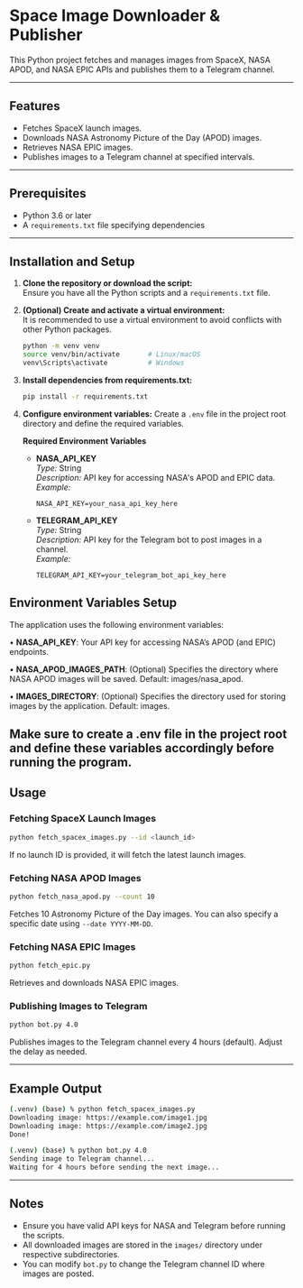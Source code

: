 # Space Image Downloader & Publisher

This Python project fetches and manages images from SpaceX, NASA APOD, and NASA EPIC APIs and publishes them to a Telegram channel.

---

## Features

- Fetches SpaceX launch images.
- Downloads NASA Astronomy Picture of the Day (APOD) images.
- Retrieves NASA EPIC images.
- Publishes images to a Telegram channel at specified intervals.

---

## Prerequisites

- Python 3.6 or later
- A `requirements.txt` file specifying dependencies

---

## Installation and Setup

1. **Clone the repository or download the script:**\
   Ensure you have all the Python scripts and a `requirements.txt` file.

2. **(Optional) Create and activate a virtual environment:**\
   It is recommended to use a virtual environment to avoid conflicts with other Python packages.

   ```bash
   python -m venv venv
   source venv/bin/activate       # Linux/macOS
   venv\Scripts\activate          # Windows
   ```

3. **Install dependencies from requirements.txt:**

   ```bash
   pip install -r requirements.txt
   ```

4. **Configure environment variables:** Create a `.env` file in the project root directory and define the required variables.

   **Required Environment Variables**

   - **NASA\_API\_KEY**\
     *Type:* String\
     *Description:* API key for accessing NASA's APOD and EPIC data.\
     *Example:*

     ```env
     NASA_API_KEY=your_nasa_api_key_here
     ```

   - **TELEGRAM\_API\_KEY**\
     *Type:* String\
     *Description:* API key for the Telegram bot to post images in a channel.\
     *Example:*

     ```env
     TELEGRAM_API_KEY=your_telegram_bot_api_key_here
     ```
## Environment Variables Setup

The application uses the following environment variables:

•	**NASA_API_KEY**: Your API key for accessing NASA’s APOD (and EPIC) endpoints.

•	**NASA_APOD_IMAGES_PATH**: (Optional) Specifies the directory where NASA APOD images will be saved. Default: images/nasa_apod.

•	**IMAGES_DIRECTORY**: (Optional) Specifies the directory used for storing images by the application. Default: images.

Make sure to create a .env file in the project root and define these variables accordingly before running the program.
---



## Usage

### Fetching SpaceX Launch Images

```bash
python fetch_spacex_images.py --id <launch_id>
```

If no launch ID is provided, it will fetch the latest launch images.

### Fetching NASA APOD Images

```bash
python fetch_nasa_apod.py --count 10
```

Fetches 10 Astronomy Picture of the Day images. You can also specify a specific date using `--date YYYY-MM-DD`.

### Fetching NASA EPIC Images

```bash
python fetch_epic.py
```

Retrieves and downloads NASA EPIC images.

### Publishing Images to Telegram

```bash
python bot.py 4.0
```

Publishes images to the Telegram channel every 4 hours (default). Adjust the delay as needed.

---

## Example Output

```bash
(.venv) (base) % python fetch_spacex_images.py
Downloading image: https://example.com/image1.jpg
Downloading image: https://example.com/image2.jpg
Done!
```

```bash
(.venv) (base) % python bot.py 4.0
Sending image to Telegram channel...
Waiting for 4 hours before sending the next image...
```

---

## Notes

- Ensure you have valid API keys for NASA and Telegram before running the scripts.
- All downloaded images are stored in the `images/` directory under respective subdirectories.
- You can modify `bot.py` to change the Telegram channel ID where images are posted.

